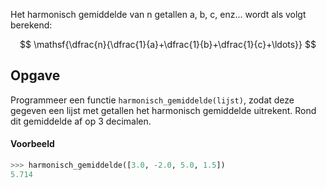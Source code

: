 Het harmonisch gemiddelde van n getallen a, b, c, enz... wordt als volgt berekend:

$$
    \mathsf{\dfrac{n}{\dfrac{1}{a}+\dfrac{1}{b}+\dfrac{1}{c}+\ldots}}
$$

## Opgave

Programmeer een functie `harmonisch_gemiddelde(lijst)`, zodat deze gegeven een lijst met getallen het harmonisch gemiddelde uitrekent. Rond dit gemiddelde af op 3 decimalen.

#### Voorbeeld

```python
>>> harmonisch_gemiddelde([3.0, -2.0, 5.0, 1.5])
5.714
```